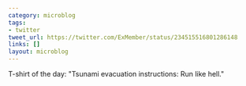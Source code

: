 ```yaml
---
category: microblog
tags:
- twitter
tweet_url: https://twitter.com/ExMember/status/234515516801286148
links: []
layout: microblog
---
```

T-shirt of the day: "Tsunami evacuation instructions: Run like hell."
